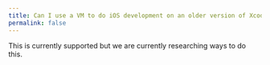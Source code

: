 ```yaml
---
title: Can I use a VM to do iOS development on an older version of Xcode?
permalink: false
---
```


This is currently supported but we are currently researching ways to do this.

